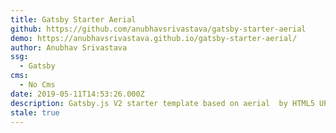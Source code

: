 ```yaml
---
title: Gatsby Starter Aerial
github: https://github.com/anubhavsrivastava/gatsby-starter-aerial
demo: https://anubhavsrivastava.github.io/gatsby-starter-aerial/
author: Anubhav Srivastava
ssg:
  - Gatsby
cms:
  - No Cms
date: 2019-05-11T14:53:26.000Z
description: Gatsby.js V2 starter template based on aerial  by HTML5 UP
stale: true
---
```

